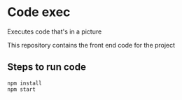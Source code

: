 # Code exec

Executes code that's in a picture

This repository contains the front end code for the project

## Steps to run code
```
npm install
npm start
```
